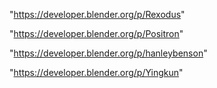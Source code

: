 "https://developer.blender.org/p/Rexodus"

"https://developer.blender.org/p/Positron"

"https://developer.blender.org/p/hanleybenson"

"https://developer.blender.org/p/Yingkun"

 
 
